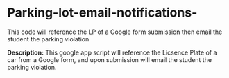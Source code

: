 # Parking-lot-email-notifications-
This code will reference the LP of a Google form submission then email the student the parking violation

**Description:** This google app script will reference the Licsence Plate of a car from a Google form, and upon submission will email the student the parking violation.


